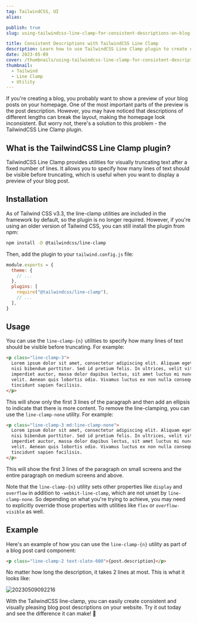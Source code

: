 ```yaml
---
tag: TailwindCSS, UI
alias:

publish: true
slug: using-tailwindcss-line-clamp-for-consistent-descriptions-on-blog-post-cards

title: Consistent Descriptions with TailwindCSS Line Clamp
description: Learn how to use TailwindCSS Line Clamp plugin to create consistent descriptions for blog post cards. Upgrade to Tailwind 3.3 for this useful utility.
date: 2023-05-09
cover: /thumbnails/using-tailwindcss-line-clamp-for-consistent-descriptions-on-blog-post-cards.png
thumbnail:
  - Tailwind
  - Line Clamp
  - Utility
---
```


If you're creating a blog, you probably want to show a preview of your blog posts on your homepage. One of the most important parts of the preview is the post description. However, you may have noticed that descriptions of different lengths can break the layout, making the homepage look inconsistent. But worry not, there's a solution to this problem - the TailwindCSS Line Clamp plugin.

## What is the TailwindCSS Line Clamp plugin?

TailwindCSS Line Clamp provides utilities for visually truncating text after a fixed number of lines. It allows you to specify how many lines of text should be visible before truncating, which is useful when you want to display a preview of your blog post.

## Installation

As of Tailwind CSS v3.3, the line-clamp utilities are included in the framework by default, so the plugin is no longer required. However, if you're using an older version of Tailwind CSS, you can still install the plugin from npm:

```bash
npm install -D @tailwindcss/line-clamp
```

Then, add the plugin to your `tailwind.config.js` file:

```javascript
module.exports = {
  theme: {
    // ...
  },
  plugins: [
    require("@tailwindcss/line-clamp"),
    // ...
  ],
}
```


## Usage

You can use the `line-clamp-{n}` utilities to specify how many lines of text should be visible before truncating. For example:

```html
<p class="line-clamp-3">
  Lorem ipsum dolor sit amet, consectetur adipiscing elit. Aliquam eget nibh et
  nisi bibendum porttitor. Sed id pretium felis. In ultrices, velit vitae
  imperdiet auctor, massa dolor dapibus lectus, sit amet luctus mi nunc in
  velit. Aenean quis lobortis odio. Vivamus luctus ex non nulla consequat, a
  tincidunt sapien facilisis.
</p>
```

This will show only the first 3 lines of the paragraph and then add an ellipsis to indicate that there is more content. To remove the line-clamping, you can use the `line-clamp-none` utility. For example:

```html
<p class="line-clamp-3 md:line-clamp-none">
  Lorem ipsum dolor sit amet, consectetur adipiscing elit. Aliquam eget nibh et
  nisi bibendum porttitor. Sed id pretium felis. In ultrices, velit vitae
  imperdiet auctor, massa dolor dapibus lectus, sit amet luctus mi nunc in
  velit. Aenean quis lobortis odio. Vivamus luctus ex non nulla consequat, a
  tincidunt sapien facilisis.
</p>
```

This will show the first 3 lines of the paragraph on small screens and the entire paragraph on medium screens and above.

Note that the `line-clamp-{n}` utility sets other properties like `display` and `overflow` in addition to `-webkit-line-clamp`, which are not unset by `line-clamp-none`. So depending on what you're trying to achieve, you may need to explicitly override those properties with utilities like `flex` or `overflow-visible` as well.

## Example

Here's an example of how you can use the `line-clamp-{n}` utility as part of a blog post card component:

```html
<p class="line-clamp-2 text-slate-600">{post.description}</p>
```

No matter how long the description, it takes 2 lines at most. This is what it looks like:

![20230509092216](assets/20230509092216.png)

With the TailwindCSS line-clamp, you can easily create consistent and visually pleasing blog post descriptions on your website. Try it out today and see the difference it can make! 🚀
